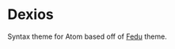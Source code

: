 # Dexios

Syntax theme for Atom based off of [Fedu](http://www.eclipsecolorthemes.org/?view=theme&id=30389) theme.

